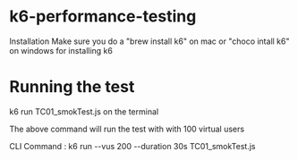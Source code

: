 # k6-performance-testing

Installation
Make sure you do a "brew install k6" on mac or "choco intall k6" on windows for installing k6

# Running the test
k6 run TC01_smokTest.js on the terminal

The above command will run the test with with 100 virtual users

CLI Command : k6 run --vus 200 --duration 30s TC01_smokTest.js
